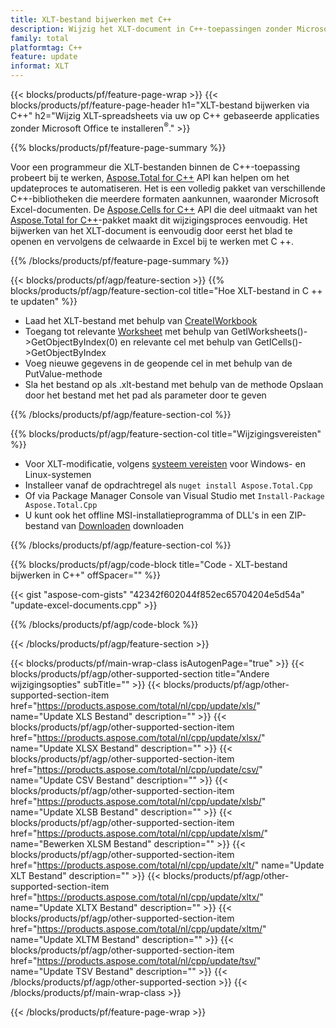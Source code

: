 ```yaml
---
title: XLT-bestand bijwerken met C++
description: Wijzig het XLT-document in C++-toepassingen zonder Microsoft Excel te gebruiken.
family: total
platformtag: C++
feature: update
informat: XLT
---
```

{{< blocks/products/pf/feature-page-wrap >}}
{{< blocks/products/pf/feature-page-header h1="XLT-bestand bijwerken via C++" h2="Wijzig XLT-spreadsheets via uw op C++ gebaseerde applicaties zonder Microsoft Office te installeren<sup>&reg;</sup>." >}}

{{% blocks/products/pf/feature-page-summary %}}

Voor een programmeur die XLT-bestanden binnen de C++-toepassing probeert bij te werken, [Aspose.Total for C++](https://products.aspose.com/total/cpp/) API kan helpen om het updateproces te automatiseren. Het is een volledig pakket van verschillende C++-bibliotheken die meerdere formaten aankunnen, waaronder Microsoft Excel-documenten. De [Aspose.Cells for C++](https://products.aspose.com/cells/cpp/) API die deel uitmaakt van het [Aspose.Total for C++](https://products.aspose.com/total/cpp/)-pakket maakt dit wijzigingsproces eenvoudig. Het bijwerken van het XLT-document is eenvoudig door eerst het blad te openen en vervolgens de celwaarde in Excel bij te werken met C ++.

{{% /blocks/products/pf/feature-page-summary %}}

{{< blocks/products/pf/agp/feature-section >}}
{{% blocks/products/pf/agp/feature-section-col title="Hoe XLT-bestand in C ++ te updaten" %}}

- Laad het XLT-bestand met behulp van [CreateIWorkbook](https://reference.aspose.com/cells/cpp/class/aspose.cells.factory#a93f7282b976d2a001d44198dedaceee8)
- Toegang tot relevante [Worksheet](https://reference.aspose.com/cells/cpp/class/aspose.cells.i_worksheet) met behulp van GetIWorksheets()->GetObjectByIndex(0) en relevante cel met behulp van GetICells()->GetObjectByIndex
- Voeg nieuwe gegevens in de geopende cel in met behulp van de PutValue-methode
- Sla het bestand op als .xlt-bestand met behulp van de methode Opslaan door het bestand met het pad als parameter door te geven

{{% /blocks/products/pf/agp/feature-section-col %}}

{{% blocks/products/pf/agp/feature-section-col title="Wijzigingsvereisten" %}}

- Voor XLT-modificatie, volgens [systeem vereisten](https://docs.aspose.com/cells/cpp/system-requirements/) voor Windows- en Linux-systemen 
- Installeer vanaf de opdrachtregel als ```nuget install Aspose.Total.Cpp```
- Of via Package Manager Console van Visual Studio met ```Install-Package Aspose.Total.Cpp```
- U kunt ook het offline MSI-installatieprogramma of DLL's in een ZIP-bestand van [Downloaden](https://downloads.aspose.com/cells/cpp) downloaden

{{% /blocks/products/pf/agp/feature-section-col %}}

{{% blocks/products/pf/agp/code-block title="Code - XLT-bestand bijwerken in C++" offSpacer="" %}}

{{< gist "aspose-com-gists" "42342f602044f852ec65704204e5d54a" "update-excel-documents.cpp" >}}

{{% /blocks/products/pf/agp/code-block %}}

{{< /blocks/products/pf/agp/feature-section >}}

{{< blocks/products/pf/main-wrap-class isAutogenPage="true" >}}
{{< blocks/products/pf/agp/other-supported-section title="Andere wijzigingsopties" subTitle="" >}}
{{< blocks/products/pf/agp/other-supported-section-item href="https://products.aspose.com/total/nl/cpp/update/xls/" name="Update XLS Bestand" description="" >}}
{{< blocks/products/pf/agp/other-supported-section-item href="https://products.aspose.com/total/nl/cpp/update/xlsx/" name="Update XLSX Bestand" description="" >}}
{{< blocks/products/pf/agp/other-supported-section-item href="https://products.aspose.com/total/nl/cpp/update/csv/" name="Update CSV Bestand" description="" >}}
{{< blocks/products/pf/agp/other-supported-section-item href="https://products.aspose.com/total/nl/cpp/update/xlsb/" name="Update XLSB Bestand" description="" >}}
{{< blocks/products/pf/agp/other-supported-section-item href="https://products.aspose.com/total/nl/cpp/update/xlsm/" name="Bewerken XLSM Bestand" description="" >}}
{{< blocks/products/pf/agp/other-supported-section-item href="https://products.aspose.com/total/nl/cpp/update/xlt/" name="Update XLT Bestand" description="" >}}
{{< blocks/products/pf/agp/other-supported-section-item href="https://products.aspose.com/total/nl/cpp/update/xltx/" name="Update XLTX Bestand" description="" >}}
{{< blocks/products/pf/agp/other-supported-section-item href="https://products.aspose.com/total/nl/cpp/update/xltm/" name="Update XLTM Bestand" description="" >}}
{{< blocks/products/pf/agp/other-supported-section-item href="https://products.aspose.com/total/nl/cpp/update/tsv/" name="Update TSV Bestand" description="" >}}
{{< /blocks/products/pf/agp/other-supported-section >}}
{{< /blocks/products/pf/main-wrap-class >}}

{{< /blocks/products/pf/feature-page-wrap >}}